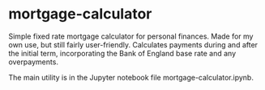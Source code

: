 # mortgage-calculator
Simple fixed rate mortgage calculator for personal finances. Made for my own use, but still fairly user-friendly. Calculates payments during and after the initial term, incorporating the Bank of England base rate and any overpayments.

The main utility is in the Jupyter notebook file mortgage-calculator.ipynb.
